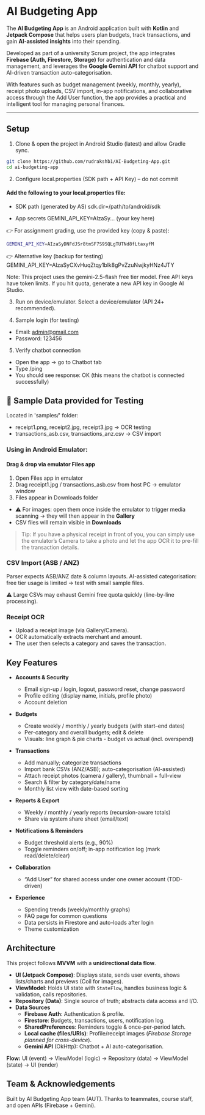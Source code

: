 # AI Budgeting App  

The **AI Budgeting App** is an Android application built with **Kotlin** and **Jetpack Compose** that helps users plan budgets, track transactions, and gain **AI-assisted insights** into their spending.  

Developed as part of a university Scrum project, the app integrates **Firebase (Auth, Firestore, Storage)** for authentication and data management, and leverages the **Google Gemini API** for chatbot support and AI-driven transaction auto-categorisation.  

With features such as budget management (weekly, monthly, yearly), receipt photo uploads, CSV import, in-app notifications, and collaborative access through the Add User function, the app provides a practical and intelligent tool for managing personal finances.

---

## Setup  

1. Clone & open the project in Android Studio (latest) and allow Gradle sync.
```bash
git clone https://github.com/rudrakshb1/AI-Budgeting-App.git
cd ai-budgeting-app
```

2. Configure local.properties (SDK path + API Key) – do not commit
#### Add the following to your local.properties file:
- SDK path (generated by AS)
sdk.dir=/path/to/android/sdk

- App secrets
GEMINI_API_KEY=AIzaSy... (your key here)

👉 For assignment grading, use the provided key (copy & paste):
```bash
GEMINI_API_KEY=AIzaSyDNFdJSr8tmSF7S9SQLgTUTNd8fLtaxyfM
```

👉 Alternative key (backup for testing)
GEMINI_API_KEY=AIzaSyCXvHuqZtqy1blk8gPvZzuNwjkyHNz4JTY

Note: This project uses the gemini-2.5-flash free tier model. Free API keys have token limits.
If you hit quota, generate a new API key in Google AI Studio.

3. Run on device/emulator.
Select a device/emulator (API 24+ recommended).

4. Sample login (for testing)
- Email: admin@gmail.com
- Password: 123456

5. Verify chatbot connection
- Open the app → go to Chatbot tab
- Type /ping
- You should see response: OK (this means the chatbot is connected successfully)

## 📂 Sample Data provided for Testing
Located in 'samples/' folder:
- receipt1.png, receipt2.jpg, receipt3.jpg → OCR testing
- transactions_asb.csv, transactions_anz.csv → CSV import

### Using in Android Emulator:
#### Drag & drop via emulator Files app
1. Open Files app in emulator
2. Drag receipt1.jpg / transactions_asb.csv from host PC → emulator window
3. Files appear in Downloads folder
 - ⚠️ For images: open them once inside the emulator to trigger media scanning → they will then appear in the **Gallery**  
- CSV files will remain visible in **Downloads**  

> Tip: If you have a physical receipt in front of you, you can simply use the emulator’s Camera to take a photo and let the app OCR it to pre-fill the transaction details.


### CSV Import (ASB / ANZ)
Parser expects ASB/ANZ date & column layouts.
AI-assisted categorisation: free tier usage is limited → test with small sample files.

⚠️ Large CSVs may exhaust Gemini free quota quickly (line-by-line processing).

### Receipt OCR
- Upload a receipt image (via Gallery/Camera).
- OCR automatically extracts merchant and amount.
- The user then selects a category and saves the transaction.

## Key Features

- **Accounts & Security**
  - Email sign-up / login, logout, password reset, change password
  - Profile editing (display name, initials, profile photo)
  - Account deletion

- **Budgets**
  - Create weekly / monthly / yearly budgets (with start–end dates)
  - Per-category and overall budgets; edit & delete
  - Visuals: line graph & pie charts - budget vs actual (incl. overspend)

- **Transactions**
  - Add manually; categorize transactions
  - Import bank CSVs (ANZ/ASB); auto-categorisation (AI-assisted)
  - Attach receipt photos (camera / gallery), thumbnail + full-view
  - Search & filter by category/date/name
  - Monthly list view with date-based sorting

- **Reports & Export**
  - Weekly / monthly / yearly reports (recursion-aware totals)
  - Share via system share sheet (email/text)

- **Notifications & Reminders**
  - Budget threshold alerts (e.g., 90%)
  - Toggle reminders on/off; in-app notification log (mark read/delete/clear)

- **Collaboration**
  - “Add User” for shared access under one owner account (TDD-driven)

- **Experience**
  - Spending trends (weekly/monthly graphs)
  - FAQ page for common questions
  - Data persists in Firestore and auto-loads after login
  - Theme customization

## Architecture
This project follows **MVVM** with a **unidirectional data flow**.

- **UI (Jetpack Compose)**: Displays state, sends user events, shows lists/charts and previews (Coil for images).
- **ViewModel**: Holds UI state with `StateFlow`, handles business logic & validation, calls repositories.
- **Repository (Data)**: Single source of truth; abstracts data access and I/O.
- **Data Sources**
  - **Firebase Auth**: Authentication & profile.
  - **Firestore**: Budgets, transactions, users, notification log.
  - **SharedPreferences**: Reminders toggle & once-per-period latch.
  - **Local cache (files/URIs)**: Profile/receipt images (*Firebase Storage planned for cross-device*).
  - **Gemini API** (OkHttp): Chatbot + AI auto-categorisation.

**Flow:** UI (event) → ViewModel (logic) → Repository (data) → ViewModel (state) → UI (render)

## Team & Acknowledgements
Built by AI Budgeting App team (AUT).
Thanks to teammates, course staff, and open APIs (Firebase + Gemini).